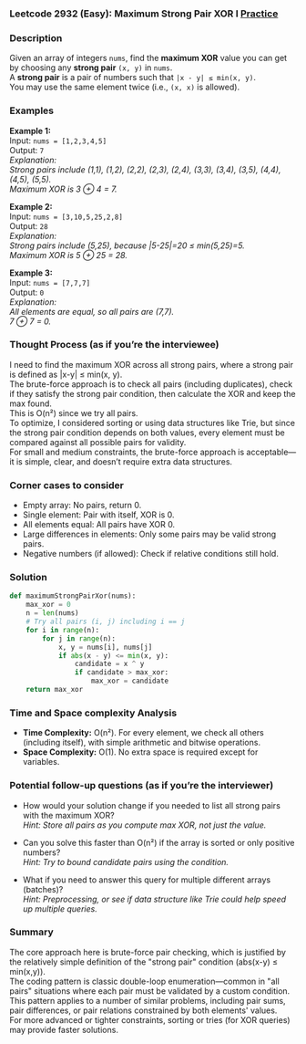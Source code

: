 ### Leetcode 2932 (Easy): Maximum Strong Pair XOR I [Practice](https://leetcode.com/problems/maximum-strong-pair-xor-i)

### Description  
Given an array of integers `nums`, find the **maximum XOR** value you can get by choosing any **strong pair** `(x, y)` in `nums`.  
A **strong pair** is a pair of numbers such that `|x - y| ≤ min(x, y)`.  
You may use the same element twice (i.e., `(x, x)` is allowed).

### Examples  

**Example 1:**  
Input: `nums = [1,2,3,4,5]`  
Output: `7`  
*Explanation:  
Strong pairs include (1,1), (1,2), (2,2), (2,3), (2,4), (3,3), (3,4), (3,5), (4,4), (4,5), (5,5).  
Maximum XOR is 3 ⊕ 4 = 7.*

**Example 2:**  
Input: `nums = [3,10,5,25,2,8]`  
Output: `28`  
*Explanation:  
Strong pairs include (5,25), because |5-25|=20 ≤ min(5,25)=5.  
Maximum XOR is 5 ⊕ 25 = 28.*

**Example 3:**  
Input: `nums = [7,7,7]`  
Output: `0`  
*Explanation:  
All elements are equal, so all pairs are (7,7).  
7 ⊕ 7 = 0.*

### Thought Process (as if you’re the interviewee)  
I need to find the maximum XOR across all strong pairs, where a strong pair is defined as |x-y| ≤ min(x, y).  
The brute-force approach is to check all pairs (including duplicates), check if they satisfy the strong pair condition, then calculate the XOR and keep the max found.  
This is O(n²) since we try all pairs.  
To optimize, I considered sorting or using data structures like Trie, but since the strong pair condition depends on both values, every element must be compared against all possible pairs for validity.  
For small and medium constraints, the brute-force approach is acceptable—it is simple, clear, and doesn’t require extra data structures.

### Corner cases to consider  
- Empty array: No pairs, return 0.  
- Single element: Pair with itself, XOR is 0.  
- All elements equal: All pairs have XOR 0.  
- Large differences in elements: Only some pairs may be valid strong pairs.  
- Negative numbers (if allowed): Check if relative conditions still hold.

### Solution

```python
def maximumStrongPairXor(nums):
    max_xor = 0
    n = len(nums)
    # Try all pairs (i, j) including i == j
    for i in range(n):
        for j in range(n):
            x, y = nums[i], nums[j]
            if abs(x - y) <= min(x, y):
                candidate = x ^ y
                if candidate > max_xor:
                    max_xor = candidate
    return max_xor
```

### Time and Space complexity Analysis  

- **Time Complexity:** O(n²). For every element, we check all others (including itself), with simple arithmetic and bitwise operations.
- **Space Complexity:** O(1). No extra space is required except for variables.

### Potential follow-up questions (as if you’re the interviewer)  

- How would your solution change if you needed to list all strong pairs with the maximum XOR?  
  *Hint: Store all pairs as you compute max XOR, not just the value.*

- Can you solve this faster than O(n²) if the array is sorted or only positive numbers?  
  *Hint: Try to bound candidate pairs using the condition.*

- What if you need to answer this query for multiple different arrays (batches)?  
  *Hint: Preprocessing, or see if data structure like Trie could help speed up multiple queries.*

### Summary
The core approach here is brute-force pair checking, which is justified by the relatively simple definition of the "strong pair" condition (abs(x-y) ≤ min(x,y)).  
The coding pattern is classic double-loop enumeration—common in "all pairs" situations where each pair must be validated by a custom condition.  
This pattern applies to a number of similar problems, including pair sums, pair differences, or pair relations constrained by both elements' values.  
For more advanced or tighter constraints, sorting or tries (for XOR queries) may provide faster solutions.